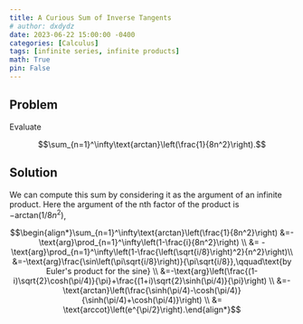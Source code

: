```yaml
---
title: A Curious Sum of Inverse Tangents
# author: dxdydz
date: 2023-06-22 15:00:00 -0400
categories: [Calculus]
tags: [infinite series, infinite products]
math: True
pin: False
---
```


## Problem

Evaluate

$$\sum_{n=1}^\infty\text{arctan}\left(\frac{1}{8n^2}\right).$$

## Solution



We can compute this sum by considering it as the argument of an infinite product. Here the argument of the nth factor of the product is $-\text{arctan}(1/8n^2)$,

$$\begin{align*}\sum_{n=1}^\infty\text{arctan}\left(\frac{1}{8n^2}\right) &=-\text{arg}\prod_{n=1}^\infty\left(1-\frac{i}{8n^2}\right) \\  &= -\text{arg}\prod_{n=1}^\infty\left(1-\frac{\left(\sqrt{i/8}\right)^2}{n^2}\right)\\  &=-\text{arg}\frac{\sin\left(\pi\sqrt{i/8}\right)}{\pi\sqrt{i/8}},\qquad\text{by Euler's product for the sine} \\  &=-\text{arg}\left(\frac{(1-i)\sqrt{2}\cosh(\pi/4)}{\pi}+\frac{(1+i)\sqrt{2}\sinh(\pi/4)}{\pi}\right) \\  &=-\text{arctan}\left(\frac{\sinh(\pi/4)-\cosh(\pi/4)}{\sinh(\pi/4)+\cosh(\pi/4)}\right) \\ &= \text{arccot}\left(e^{\pi/2}\right).\end{align*}$$